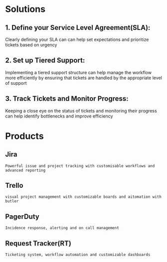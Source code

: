 # Solutions

## 1. Define your Service Level Agreement(SLA):
  Clearly defining your SLA can can help set expectations and prioritize tickets based on urgency
## 2. Set up Tiered Support:
  Implementing a tiered support structure can help manage the workflow more efficiently by ensuring that tickets are handled by the appropriate level of support
## 3. Track Tickets and Monitor Progress:
  Keeping a close eye on the status of tickets and monitoring their progress can help identify bottlenecks and improve efficiency

  # Products

  ## Jira
    Powerful issue and project tracking with customisable workflows and advanced reporting
  ## Trello
    visual project management with customizable boards and aitomation with butler
  ## PagerDuty
    Incidence response, alerting and on call management 
  ## Request Tracker(RT)
    Ticketing system, workflow automation and customizable dashboards

  
